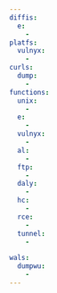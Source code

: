 ```yaml
---
diffis:
  e:
    -
platfs:
  vulnyx:
    -
curls:
  dump:
    -
functions:
  unix:
    -
  e:
    -
  vulnyx:
    -
  al:
    -
  ftp:
    -
  daly:
    -
  hc:
    -
  rce:
    -
  tunnel:
    -

wals:
  dumpwu:
    -
---
```

